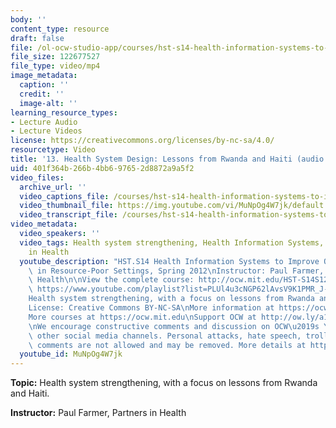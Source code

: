 ```yaml
---
body: ''
content_type: resource
draft: false
file: /ol-ocw-studio-app/courses/hst-s14-health-information-systems-to-improve-quality-of-care-in-resource-poor-settings-spring-2012/mithst_s14s12_lec13_360p_16_9.mp4
file_size: 122677527
file_type: video/mp4
image_metadata:
  caption: ''
  credit: ''
  image-alt: ''
learning_resource_types:
- Lecture Audio
- Lecture Videos
license: https://creativecommons.org/licenses/by-nc-sa/4.0/
resourcetype: Video
title: '13. Health System Design: Lessons from Rwanda and Haiti (audio only)'
uid: 401f364b-266b-4bb6-9765-2d8872a9a5f2
video_files:
  archive_url: ''
  video_captions_file: /courses/hst-s14-health-information-systems-to-improve-quality-of-care-in-resource-poor-settings-spring-2012/1uPv6pWVh68QBXK3cQ0C-lszadvX9E9Bj_transcript.webvtt
  video_thumbnail_file: https://img.youtube.com/vi/MuNpOg4W7jk/default.jpg
  video_transcript_file: /courses/hst-s14-health-information-systems-to-improve-quality-of-care-in-resource-poor-settings-spring-2012/1uPv6pWVh68QBXK3cQ0C-lszadvX9E9Bj_transcript.pdf
video_metadata:
  video_speakers: ''
  video_tags: Health system strengthening, Health Information Systems, Rwanda, Haiti,  Partners
    in Health
  youtube_description: "HST.S14 Health Information Systems to Improve Quality of Care\
    \ in Resource-Poor Settings, Spring 2012\nInstructor: Paul Farmer, Partners in\
    \ Health\n\nView the complete course: http://ocw.mit.edu/HST-S14S12\nYouTube Playlist:\
    \ https://www.youtube.com/playlist?list=PLUl4u3cNGP62lAvsV9K1PMR_J-Ag5vVOm\n\n\
    Health system strengthening, with a focus on lessons from Rwanda and Haiti.\n\n\
    License: Creative Commons BY-NC-SA\nMore information at https://ocw.mit.edu/terms\n\
    More courses at https://ocw.mit.edu\nSupport OCW at http://ow.ly/a1If50zVRlQ\n\
    \nWe encourage constructive comments and discussion on OCW\u2019s YouTube and\
    \ other social media channels. Personal attacks, hate speech, trolling, and inappropriate\
    \ comments are not allowed and may be removed. More details at https://ocw.mit.edu/comments."
  youtube_id: MuNpOg4W7jk
---
```

**Topic:** Health system strengthening, with a focus on lessons from Rwanda and Haiti.

**Instructor:** Paul Farmer, Partners in Health